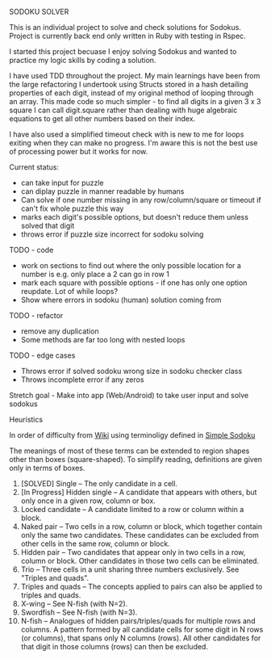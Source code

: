 SODOKU SOLVER

This is an individual project to solve and check solutions for Sodokus. Project is currently back end only written in Ruby with testing in Rspec. 

I started this project becuase I enjoy solving Sodokus and wanted to practice my logic skills by coding a solution. 

I have used TDD throughout the project. My main learnings have been from the large refactoring I undertook using Structs stored in a hash detailing properties of each digit, instead of my original method of looping through an array. This made code so much simpler - to find all digits in a given 3 x 3 square I can call digit.square rather than dealing with huge algebraic equations to get all other numbers based on their index.

I have also used a simplified timeout check with is new to me for loops exiting when they can make no progress. I'm aware this is not the best use of processing power but it works for now.


Current status:
 - can take input for puzzle
 - can diplay puzzle in manner readable by humans
 - Can solve if one number missing in any row/column/square or timeout if can't fix whole puzzle this way
 - marks each digit's possible options, but doesn't reduce them unless solved that digit 
 - throws error if puzzle size incorrect for sodoku solving

TODO - code
- work on sections to find out where the only possible location for a number is e.g. only place a 2 can go in row 1
- mark each square with possible options - if one has only one option reupdate. Lot of while loops?
- Show where errors in sodoku (human) solution coming from

TODO - refactor
- remove any duplication
- Some methods are far too long with nested loops
  
TODO - edge cases
- Throws error if solved sodoku wrong size in sodoku checker class
- Throws incomplete error if any zeros
  
Stretch goal - Make into app (Web/Android) to take user input and solve sodokus


Heuristics

In order of difficulty
from [Wiki](https://en.wikipedia.org/wiki/Glossary_of_Sudoku) using terminoligy defined in [Simple Sodoku](http://www.angusj.com/sudoku/)

The meanings of most of these terms can be extended to region shapes other than boxes (square-shaped). To simplify reading, definitions are given only in terms of boxes.

<!-- 1. [SOLVED] Missing number - one number in a row, column or 3 x 3 square is missing
2. Only option - one number can only go in one place in a given row, column or 3 x 3 square
3. Possible Pair - two numbers may only go in the same two places in a certain row, column or 3 x 3 square. As such, no other numbers may go in these two places
4. Possible Trio - as the Possible Pair but for three numbers in three spaces. No other numbers may occupy these spaces. -->

1. [SOLVED] Single – The only candidate in a cell.
2. [In Progress] Hidden single – A candidate that appears with others, but only once in a given row, column or box.
3. Locked candidate – A candidate limited to a row or column within a block.
4. Naked pair – Two cells in a row, column or block, which together contain only the same two candidates. These candidates can be excluded from other cells in the same row, column or block.
5. Hidden pair – Two candidates that appear only in two cells in a row, column or block. Other candidates in those two cells can be eliminated.
6. Trio – Three cells in a unit sharing three numbers exclusively. See "Triples and quads".
7. Triples and quads – The concepts applied to pairs can also be applied to triples and quads.
8. X-wing – See N-fish (with N=2).
9.  Swordfish – See N-fish (with N=3).
10. N-fish – Analogues of hidden pairs/triples/quads for multiple rows and columns. A pattern formed by all candidate cells for some digit in N rows (or columns), that spans only N columns (rows). All other candidates for that digit in those columns (rows) can then be excluded.
